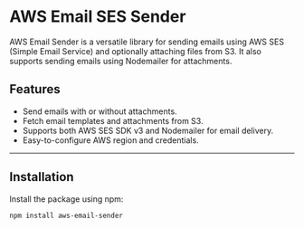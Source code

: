 # AWS Email SES Sender

AWS Email Sender is a versatile library for sending emails using AWS SES (Simple Email Service) and optionally attaching files from S3. It also supports sending emails using Nodemailer for attachments.

## Features

- Send emails with or without attachments.
- Fetch email templates and attachments from S3.
- Supports both AWS SES SDK v3 and Nodemailer for email delivery.
- Easy-to-configure AWS region and credentials.

---

## Installation

Install the package using npm:

```bash
npm install aws-email-sender